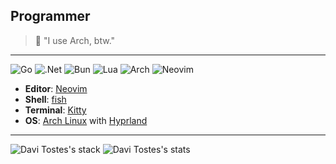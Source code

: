 ## Programmer

> 🐧 "I use Arch, btw."

---

![Go](https://img.shields.io/badge/go-%2300ADD8.svg?style=for-the-badge&logo=go&logoColor=white) ![.Net](https://img.shields.io/badge/.NET-5C2D91?style=for-the-badge&logo=.net&logoColor=white) ![Bun](https://img.shields.io/badge/Bun-%23000000.svg?style=for-the-badge&logo=bun&logoColor=white) ![Lua](https://img.shields.io/badge/lua-%232C2D72.svg?style=for-the-badge&logo=lua&logoColor=white) ![Arch](https://img.shields.io/badge/Arch%20Linux-1793D1?logo=arch-linux&logoColor=fff&style=for-the-badge) ![Neovim](https://img.shields.io/badge/NeoVim-%2357A143.svg?&style=for-the-badge&logo=neovim&logoColor=white)

- **Editor**: [Neovim](https://neovim.io)
- **Shell**: [fish](https://fishshell.com)
- **Terminal**: [Kitty](https://sw.kovidgoyal.net/kitty/) 
- **OS**: [Arch Linux](https://archlinux.org) with [Hyprland](https://hyprland.org)

---

![Davi Tostes's stack](https://github-readme-stats.vercel.app/api/top-langs/?username=davitostes&layout=compact&hide_progress=false&exclude_repo=simple-inertia,tech-bookshelf&theme=transparent) ![Davi Tostes's stats](https://github-readme-stats.vercel.app/api?username=davitostes&show_icons=true&theme=transparent&hide=issues&rank_icon=default&hide_progress=true&hide_rank=true&line_height=24) 
